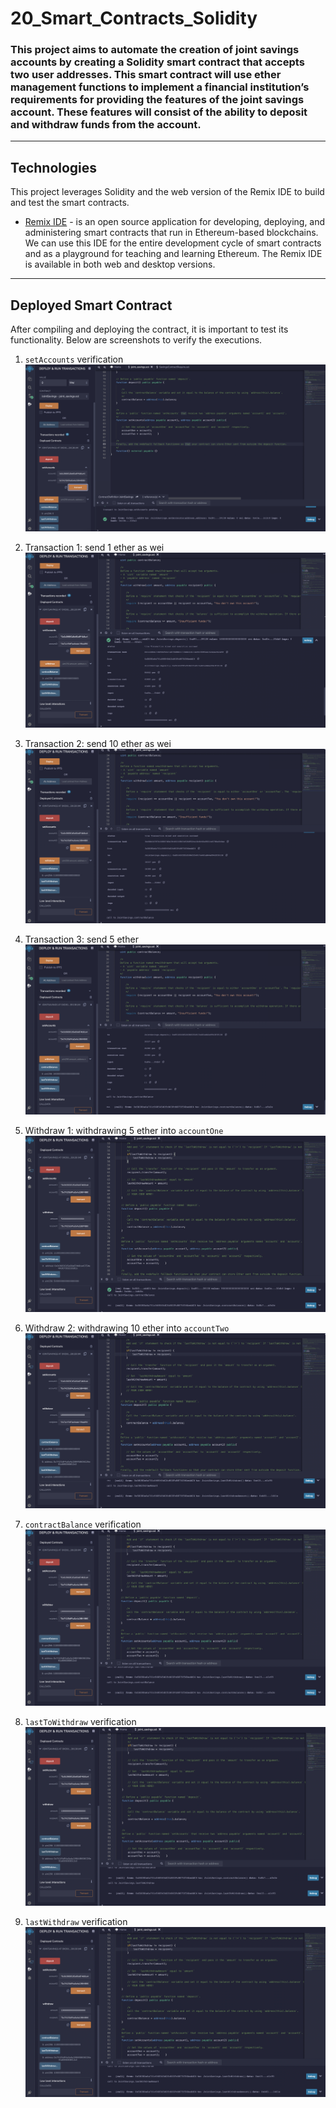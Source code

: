 # 20_Smart_Contracts_Solidity

### This project aims to automate the creation of joint savings accounts by creating a Solidity smart contract that accepts two user addresses. This smart contract will use ether management functions to implement a financial institution’s requirements for providing the features of the joint savings account. These features will consist of the ability to deposit and withdraw funds from the account.

---

## Technologies

This project leverages Solidity and the web version of the Remix IDE to build and test the smart contracts.

- [Remix IDE](https://remix.ethereum.org/#optimize=false&runs=200&evmVersion=null&version=soljson-v0.8.7+commit.e28d00a7.js) - is an open source application for developing, deploying, and administering smart contracts that run in Ethereum-based blockchains. We can use this IDE for the entire development cycle of smart contracts and as a playground for teaching and learning Ethereum. The Remix IDE is available in both web and desktop versions.

---

## Deployed Smart Contract

After compiling and deploying the contract, it is important to test its functionality. Below are screenshots to verify the executions.

1. `setAccounts` verification
   ![setAccounts](execution_results/setAccounts.png)

2. Transaction 1: send 1 ether as wei
   ![Deposit_1](execution_results/Deposit_1.png)

3. Transaction 2: send 10 ether as wei
   ![Deposit_10](execution_results/Deposit_10.png)

4. Transaction 3: send 5 ether
   ![Deposit_5](execution_results/Deposit_5.png)

5. Withdraw 1: withdrawing 5 ether into `accountOne`
   ![accountOne_5](execution_results/accountOne_5.png)

6. Withdraw 2: withdrawing 10 ether into `accountTwo`
   ![accountTwo_10](execution_results/accountTwo_10.png)

7. `contractBalance` verification
   ![contractBalance](execution_results/contractBalance.png)

8. `lastToWithdraw` verification
   ![lastToWithdraw](execution_results/lastToWithdraw.png)

9. `lastWithdraw` verification
   ![lastWithdraw](execution_results/lastWithdraw.png)